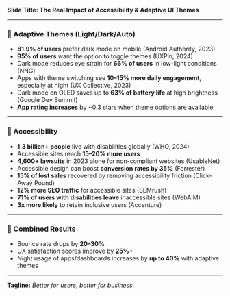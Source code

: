**Slide Title: The Real Impact of Accessibility & Adaptive UI Themes**

---

### 🔹 Adaptive Themes (Light/Dark/Auto)

- **81.9% of users** prefer dark mode on mobile (Android Authority, 2023)
- **95% of users** want the option to toggle themes (UXPin, 2024)
- Dark mode reduces eye strain for **66% of users** in low-light conditions (NNG)
- Apps with theme switching see **10–15% more daily engagement**, especially at night (UX Collective, 2023)
- Dark mode on OLED saves up to **63% of battery life** at high brightness (Google Dev Summit)
- **App rating increases** by ~0.3 stars when theme options are available

---

### 🔹 Accessibility

- **1.3 billion+ people** live with disabilities globally (WHO, 2024)
- Accessible sites reach **15–20% more users**
- **4,600+ lawsuits** in 2023 alone for non-compliant websites (UsableNet)
- Accessible design can boost **conversion rates by 35%** (Forrester)
- **15% of lost sales** recovered by removing accessibility friction (Click-Away Pound)
- **12% more SEO traffic** for accessible sites (SEMrush)
- **71% of users with disabilities leave** inaccessible sites (WebAIM)
- **3x more likely** to retain inclusive users (Accenture)

---

### 🔹 Combined Results

- Bounce rate drops by **20–30%**
- UX satisfaction scores improve by **25%+**
- Night usage of apps/dashboards increases by **up to 40%** with adaptive themes

---

**Tagline:** *Better for users, better for business.*

